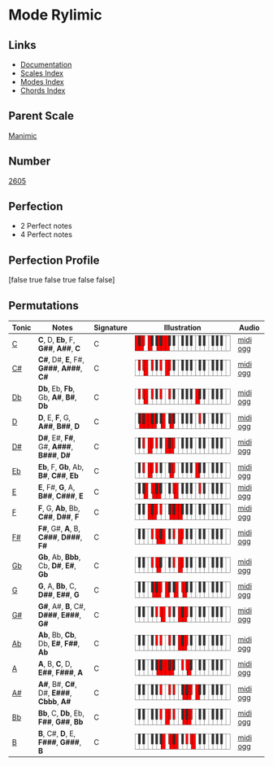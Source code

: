 # Mode Rylimic

## Links

- [Documentation](index.md)
- [Scales Index](Scales.md)
- [Modes Index](Modes.md)
- [Chords Index](Chords.md)

## Parent Scale

[Manimic](ScaleManimic.md)

## Number

[2605](https://ianring.com/musictheory/scales/2605)

## Perfection

- 2 Perfect notes
- 4 Perfect notes

## Perfection Profile

[false true false true false false]

## Permutations

| Tonic | Notes | Signature | Illustration | Audio |
|-------|-------|-----------|--------------|-------|
| [C](ModeCNaturalRylimic.md) | **C**, D, **Eb**, F, **G##**, **A##**, **C** | C | ![CNaturalRylimic](ModeCNaturalRylimic.png) | [midi](ModeCNaturalRylimic.mid) [ogg](ModeCNaturalRylimic.ogg) |
| [C#](ModeCSharpRylimic.md) | **C#**, D#, **E**, F#, **G###**, **A###**, **C#** | C | ![CSharpRylimic](ModeCSharpRylimic.png) | [midi](ModeCSharpRylimic.mid) [ogg](ModeCSharpRylimic.ogg) |
| [Db](ModeDFlatRylimic.md) | **Db**, Eb, **Fb**, Gb, **A#**, **B#**, **Db** | C | ![DFlatRylimic](ModeDFlatRylimic.png) | [midi](ModeDFlatRylimic.mid) [ogg](ModeDFlatRylimic.ogg) |
| [D](ModeDNaturalRylimic.md) | **D**, E, **F**, G, **A##**, **B##**, **D** | C | ![DNaturalRylimic](ModeDNaturalRylimic.png) | [midi](ModeDNaturalRylimic.mid) [ogg](ModeDNaturalRylimic.ogg) |
| [D#](ModeDSharpRylimic.md) | **D#**, E#, **F#**, G#, **A###**, **B###**, **D#** | C | ![DSharpRylimic](ModeDSharpRylimic.png) | [midi](ModeDSharpRylimic.mid) [ogg](ModeDSharpRylimic.ogg) |
| [Eb](ModeEFlatRylimic.md) | **Eb**, F, **Gb**, Ab, **B#**, **C##**, **Eb** | C | ![EFlatRylimic](ModeEFlatRylimic.png) | [midi](ModeEFlatRylimic.mid) [ogg](ModeEFlatRylimic.ogg) |
| [E](ModeENaturalRylimic.md) | **E**, F#, **G**, A, **B##**, **C###**, **E** | C | ![ENaturalRylimic](ModeENaturalRylimic.png) | [midi](ModeENaturalRylimic.mid) [ogg](ModeENaturalRylimic.ogg) |
| [F](ModeFNaturalRylimic.md) | **F**, G, **Ab**, Bb, **C##**, **D##**, **F** | C | ![FNaturalRylimic](ModeFNaturalRylimic.png) | [midi](ModeFNaturalRylimic.mid) [ogg](ModeFNaturalRylimic.ogg) |
| [F#](ModeFSharpRylimic.md) | **F#**, G#, **A**, B, **C###**, **D###**, **F#** | C | ![FSharpRylimic](ModeFSharpRylimic.png) | [midi](ModeFSharpRylimic.mid) [ogg](ModeFSharpRylimic.ogg) |
| [Gb](ModeGFlatRylimic.md) | **Gb**, Ab, **Bbb**, Cb, **D#**, **E#**, **Gb** | C | ![GFlatRylimic](ModeGFlatRylimic.png) | [midi](ModeGFlatRylimic.mid) [ogg](ModeGFlatRylimic.ogg) |
| [G](ModeGNaturalRylimic.md) | **G**, A, **Bb**, C, **D##**, **E##**, **G** | C | ![GNaturalRylimic](ModeGNaturalRylimic.png) | [midi](ModeGNaturalRylimic.mid) [ogg](ModeGNaturalRylimic.ogg) |
| [G#](ModeGSharpRylimic.md) | **G#**, A#, **B**, C#, **D###**, **E###**, **G#** | C | ![GSharpRylimic](ModeGSharpRylimic.png) | [midi](ModeGSharpRylimic.mid) [ogg](ModeGSharpRylimic.ogg) |
| [Ab](ModeAFlatRylimic.md) | **Ab**, Bb, **Cb**, Db, **E#**, **F##**, **Ab** | C | ![AFlatRylimic](ModeAFlatRylimic.png) | [midi](ModeAFlatRylimic.mid) [ogg](ModeAFlatRylimic.ogg) |
| [A](ModeANaturalRylimic.md) | **A**, B, **C**, D, **E##**, **F###**, **A** | C | ![ANaturalRylimic](ModeANaturalRylimic.png) | [midi](ModeANaturalRylimic.mid) [ogg](ModeANaturalRylimic.ogg) |
| [A#](ModeASharpRylimic.md) | **A#**, B#, **C#**, D#, **E###**, **Cbbb**, **A#** | C | ![ASharpRylimic](ModeASharpRylimic.png) | [midi](ModeASharpRylimic.mid) [ogg](ModeASharpRylimic.ogg) |
| [Bb](ModeBFlatRylimic.md) | **Bb**, C, **Db**, Eb, **F##**, **G##**, **Bb** | C | ![BFlatRylimic](ModeBFlatRylimic.png) | [midi](ModeBFlatRylimic.mid) [ogg](ModeBFlatRylimic.ogg) |
| [B](ModeBNaturalRylimic.md) | **B**, C#, **D**, E, **F###**, **G###**, **B** | C | ![BNaturalRylimic](ModeBNaturalRylimic.png) | [midi](ModeBNaturalRylimic.mid) [ogg](ModeBNaturalRylimic.ogg) |
